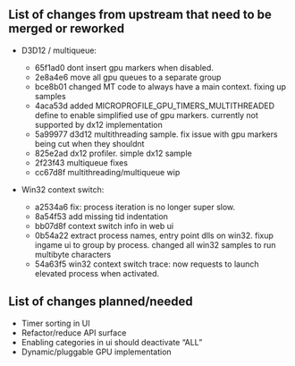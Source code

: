 ## List of changes from upstream that need to be merged or reworked

- D3D12 / multiqueue:
	- 65f1ad0 dont insert gpu markers when disabled.
	- 2e8a4e6 move all gpu queues to a separate group
	- bce8b01 changed MT code to always have a main context. fixing up samples
	- 4aca53d added MICROPROFILE_GPU_TIMERS_MULTITHREADED define to enable simplified use of gpu markers. currently not supported by dx12 implementation
	- 5a99977 d3d12 multithreading sample. fix issue with gpu markers being cut when they shouldnt
	- 825e2ad dx12 profiler. simple dx12 sample
	- 2f23f43 multiqueue fixes
	- cc67d8f multithreading/multiqueue wip

- Win32 context switch:
	- a2534a6 fix: process iteration is no longer super slow.
	- 8a54f53 add missing tid indentation
	- bb07d8f context switch info in web ui
	- 0b54a22 extract process names, entry point dlls on win32. fixup ingame ui to group by process. changed all win32 samples to run multibyte characters
	- 54a63f5 win32 context switch trace: now requests to launch elevated process when activated.

## List of changes planned/needed

- Timer sorting in UI
- Refactor/reduce API surface
- Enabling categories in ui should deactivate “ALL”
- Dynamic/pluggable GPU implementation
